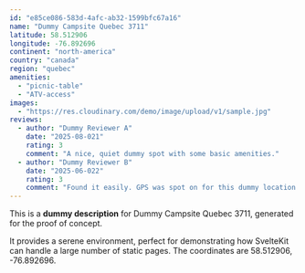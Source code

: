 ```yaml
---
id: "e85ce086-583d-4afc-ab32-1599bfc67a16"
name: "Dummy Campsite Quebec 3711"
latitude: 58.512906
longitude: -76.892696
continent: "north-america"
country: "canada"
region: "quebec"
amenities:
  - "picnic-table"
  - "ATV-access"
images:
  - "https://res.cloudinary.com/demo/image/upload/v1/sample.jpg"
reviews:
  - author: "Dummy Reviewer A"
    date: "2025-08-021"
    rating: 3
    comment: "A nice, quiet dummy spot with some basic amenities."
  - author: "Dummy Reviewer B"
    date: "2025-06-022"
    rating: 3
    comment: "Found it easily. GPS was spot on for this dummy location."
---
```


This is a **dummy description** for Dummy Campsite Quebec 3711, generated for the proof of concept.

It provides a serene environment, perfect for demonstrating how SvelteKit can handle a large number of static pages. The coordinates are 58.512906, -76.892696.
